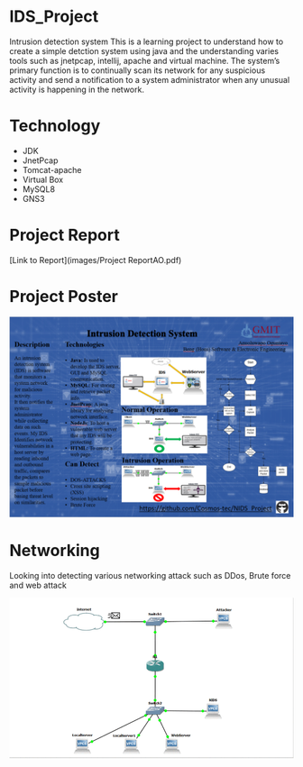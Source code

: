 # IDS_Project
Intrusion detection system
This is a learning project to understand how to create a simple detction system using java and the understanding varies tools
such as jnetpcap, intellij, apache and virtual machine.
The system’s primary function is to continually scan its network for any suspicious activity and send a notification to a system administrator when any unusual activity is happening in the network.

# Technology
* JDK
* JnetPcap
* Tomcat-apache
* Virtual Box
* MySQL8
* GNS3

# Project Report
[Link to Report](images/Project ReportAO.pdf)

# Project Poster
![](images/ProjectPoster.PNG)

# Networking
Looking into detecting various networking attack such as DDos, Brute force and web attack

![](images/NIDS-gif.gif)
